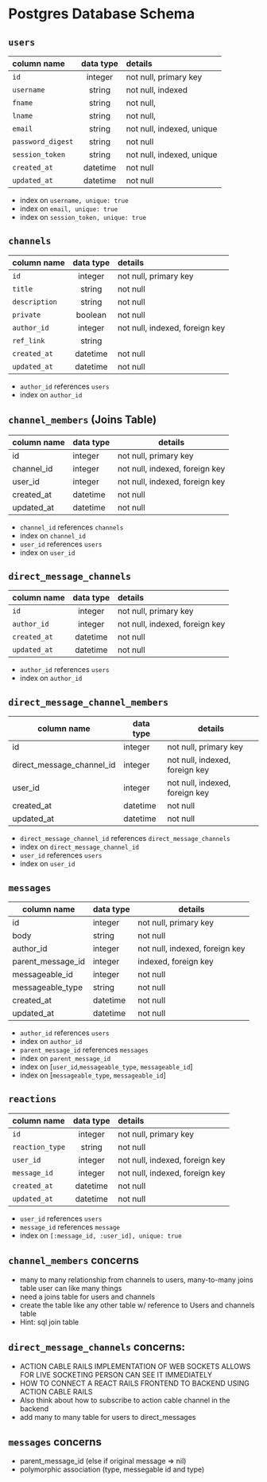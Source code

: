 # Postgres Database Schema

## `users`
| column name       | data type | details                   |
|:------------------|:---------:|:--------------------------|
| `id`              | integer   | not null, primary key     |
| `username`        | string    | not null, indexed         |
| `fname`           | string    | not null,                 |
| `lname`           | string    | not null,                 |
| `email`           | string    | not null, indexed, unique |   
| `password_digest` | string    | not null                  |
| `session_token`   | string    | not null, indexed, unique |
| `created_at`      | datetime  | not null                  |
| `updated_at`      | datetime  | not null                  |

+ index on `username, unique: true`
+ index on `email, unique: true`
+ index on `session_token, unique: true`
  
## `channels`
| column name          | data type | details                        |
|:---------------------|:---------:|:-------------------------------|
| `id`                 | integer   | not null, primary key          |
| `title`              | string    | not null                       |
| `description`        | string    | not null                       |
| `private`            | boolean   | not null                       |
| `author_id`          | integer   | not null, indexed, foreign key |
| `ref_link`           | string    |                                |
| `created_at`         | datetime  | not null                       |
| `updated_at`         | datetime  | not null                       |

+ `author_id` references `users`
+ index on `author_id`

## `channel_members` (Joins Table)
| column name 	| data type 	| details                        	|
|-------------	|-----------	|--------------------------------	|
| id          	| integer   	| not null, primary key          	|
| channel_id  	| integer   	| not null, indexed, foreign key 	|
| user_id     	| integer   	| not null, indexed, foreign key 	|
| created_at  	| datetime  	| not null                       	|
| updated_at  	| datetime  	| not null                       	|

+ `channel_id` references `channels`
+ index on `channel_id`
+ `user_id` references `users`
+ index on `user_id`

## `direct_message_channels`
| column name          | data type | details                        |
|:---------------------|:---------:|:-------------------------------|
| `id`                 | integer   | not null, primary key          |
| `author_id`          | integer   | not null, indexed, foreign key |
| `created_at`         | datetime  | not null                       |
| `updated_at`         | datetime  | not null                       |

+ `author_id` references `users`
+ index on `author_id`

## `direct_message_channel_members`
| column name               	| data type 	| details                        	|
|---------------------------	|-----------	|--------------------------------	|
| id                        	| integer   	| not null, primary key          	|
| direct_message_channel_id 	| integer   	| not null, indexed, foreign key 	|
| user_id                   	| integer   	| not null, indexed, foreign key 	|
| created_at                	| datetime  	| not null                       	|
| updated_at                	| datetime  	| not null                       	|

+ `direct_message_channel_id` references `direct_message_channels`
+ index on `direct_message_channel_id`
+ `user_id` references `users`
+ index on `user_id`

## `messages`
| column name       	| data type 	| details                        	|
|-------------------	|-----------	|--------------------------------	|
| id                	| integer   	| not null, primary key          	|
| body              	| string    	| not null                       	|
| author_id         	| integer   	| not null, indexed, foreign key 	|
| parent_message_id 	| integer   	| indexed, foreign key           	|
| messageable_id    	| integer   	| not null                       	|
| messageable_type  	| string    	| not null                       	|
| created_at        	| datetime  	| not null                       	|
| updated_at        	| datetime  	| not null                       	|

+ `author_id` references `users`
+ index on `author_id`
+ `parent_message_id` references `messages`
+ index on `parent_message_id`
+ index on [`user_id`,`messageable_type`, `messageable_id`]
+ index on [`messageable_type`, `messageable_id`]

## `reactions`
| column name       | data type | details                        |
|:------------------|:---------:|:-------------------------------|
| `id`              | integer   | not null, primary key          |
| `reaction_type`   | string    | not null                       |
| `user_id`         | integer   | not null, indexed, foreign key |
| `message_id`      | integer   | not null, indexed, foreign key |             
| `created_at`      | datetime  | not null                       |
| `updated_at`      | datetime  | not null                       |

+ `user_id` references `users`
+ `message_id` references `message`
+ index on `[:message_id, :user_id], unique: true`



## `channel_members` concerns
+ many to many relationship from channels to users, many-to-many joins table user can like many things
+ need a joins table for users and channels
+ create the table like any other table w/ reference to Users and channels table
+ Hint: sql join table

## `direct_message_channels` concerns:
+ ACTION CABLE RAILS IMPLEMENTATION OF WEB SOCKETS ALLOWS FOR LIVE SOCKETING PERSON CAN SEE IT IMMEDIATELY
+ HOW TO CONNECT A REACT RAILS FRONTEND TO BACKEND USING ACTION CABLE RAILS
+ Also think about how to subscribe to action cable channel in the backend
+ add many to many table for users to direct_messages

## `messages` concerns
+ parent_message_id (else if original message => nil)
+ polymorphic association (type, messegable id and type)

<!-- channelMembers and DMmembers POST and DELETE -->